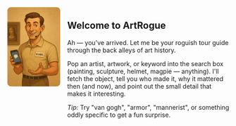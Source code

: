<div style="display:flex; align-items:flex-start; gap:1rem;">
  <img src="www/the-rogue.png" alt="ArtRogue guide" style="width:120px; border-radius:8px;" />
  <div>
    <h2>Welcome to ArtRogue</h2>
    <p>Ah — you've arrived. Let me be your roguish tour guide through the back alleys of art history.</p>
    <p>Pop an artist, artwork, or keyword into the search box (painting, sculpture, helmet, magpie — anything). I'll fetch the object, tell you who made it, why it mattered then (and now), and point out the small detail that makes it interesting.</p>
    <p><em>Tip:</em> Try "van gogh", "armor", "mannerist", or something oddly specific to get a fun surprise.</p>
  </div>
</div>
